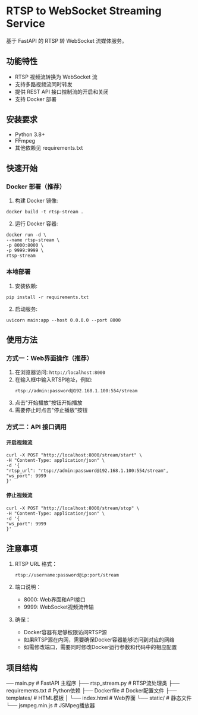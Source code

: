 # RTSP to WebSocket Streaming Service

基于 FastAPI 的 RTSP 转 WebSocket 流媒体服务。

## 功能特性

- RTSP 视频流转换为 WebSocket 流
- 支持多路视频流同时转发
- 提供 REST API 接口控制流的开启和关闭
- 支持 Docker 部署

## 安装要求

- Python 3.8+
- FFmpeg
- 其他依赖见 requirements.txt

## 快速开始

### Docker 部署（推荐）

1. 构建 Docker 镜像:

```
docker build -t rtsp-stream .
```

2. 运行 Docker 容器:

```
docker run -d \
--name rtsp-stream \
-p 8000:8000 \
-p 9999:9999 \
rtsp-stream
```
### 本地部署

1. 安装依赖:

```
pip install -r requirements.txt
```
2. 启动服务:

```
uvicorn main:app --host 0.0.0.0 --port 8000
```
## 使用方法

### 方式一：Web界面操作（推荐）

1. 在浏览器访问: `http://localhost:8000`
2. 在输入框中输入RTSP地址，例如: 
   ```
   rtsp://admin:password@192.168.1.100:554/stream
   ```
3. 点击"开始播放"按钮开始播放
4. 需要停止时点击"停止播放"按钮

### 方式二：API 接口调用

#### 开启视频流
```
curl -X POST "http://localhost:8000/stream/start" \
-H "Content-Type: application/json" \
-d '{
"rtsp_url": "rtsp://admin:password@192.168.1.100:554/stream",
"ws_port": 9999
}'
```

#### 停止视频流

```
curl -X POST "http://localhost:8000/stream/stop" \
-H "Content-Type: application/json" \
-d '{
"ws_port": 9999
}'
```

## 注意事项

1. RTSP URL 格式：
   ```
   rtsp://username:password@ip:port/stream
   ```

2. 端口说明：
   - 8000: Web界面和API接口
   - 9999: WebSocket视频流传输

3. 确保：
   - Docker容器有足够权限访问RTSP源
   - 如果RTSP源在内网，需要确保Docker容器能够访问到对应的网络
   - 如需修改端口，需要同时修改Docker运行参数和代码中的相应配置

## 项目结构
── main.py # FastAPI 主程序
├── rtsp_stream.py # RTSP流处理类
├── requirements.txt # Python依赖
├── Dockerfile # Docker配置文件
├── templates/ # HTML模板
│ └── index.html # Web界面
└── static/ # 静态文件
└── jsmpeg.min.js # JSMpeg播放器